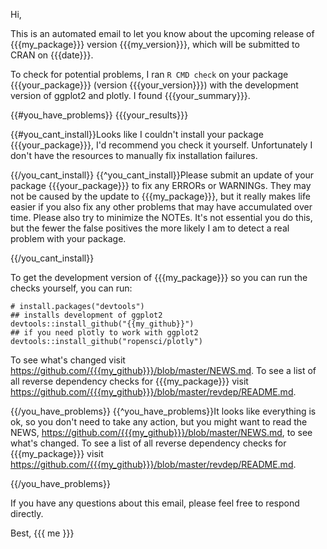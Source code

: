 Hi,

This is an automated email to let you know about the upcoming release of {{{my_package}}} version {{{my_version}}}, which will be submitted to CRAN on {{{date}}}.

To check for potential problems, I ran `R CMD check` on your package {{{your_package}}} (version {{{your_version}}}) with the development version of ggplot2 and plotly. I found {{{your_summary}}}.

{{#you_have_problems}}
{{{your_results}}}

{{#you_cant_install}}Looks like I couldn't install your package {{{your_package}}}, I'd recommend you check it yourself. Unfortunately I don't have the resources to manually fix installation failures.

{{/you_cant_install}}
{{^you_cant_install}}Please submit an update of your package {{{your_package}}} to fix any ERRORs or WARNINGs. They may not be caused by the update to {{{my_package}}}, but it really makes life easier if you also fix any other problems that may have accumulated over time. Please also try to minimize the NOTEs. It's not essential you do this, but the fewer the false positives the more likely I am to detect a real problem with your package.

{{/you_cant_install}}

To get the development version of {{{my_package}}} so you can run the checks yourself, you can run:

    # install.packages("devtools")
    ## installs development of ggplot2
    devtools::install_github("{{my_github}}")
    ## if you need plotly to work with ggplot2
    devtools::install_github("ropensci/plotly")

To see what's changed visit <https://github.com/{{{my_github}}}/blob/master/NEWS.md>.  To see a list of all reverse dependency checks for {{{my_package}}} visit <https://github.com/{{{my_github}}}/blob/master/revdep/README.md>.

{{/you_have_problems}}
{{^you_have_problems}}It looks like everything is ok, so you don't need to take any action, but you might want to read the NEWS, <https://github.com/{{{my_github}}}/blob/master/NEWS.md>, to see what's changed.  To see a list of all reverse dependency checks for {{{my_package}}} visit <https://github.com/{{{my_github}}}/blob/master/revdep/README.md>.

{{/you_have_problems}}

If you have any questions about this email, please feel free to respond directly.

Best,
{{{ me }}}
